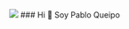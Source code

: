 <img src="https://user-images.githubusercontent.com/55170175/114474409-87dd6800-9bcc-11eb-9ca0-538bd30ae29b.png" />
### Hi 👋 Soy Pablo Queipo

<!--
**PabloQueipo/pabloqueipo** is a ✨ _special_ ✨ repository because its `README.md` (this file) appears on your GitHub profile.

## Always learning:

:books: He estudiado en el Colegio Andel  (Madrid/Alcorcón) el Grado Superior de Administración de Sistemas Informáticos en Red y realizado las prácticas en la Empresa Indra S.A.


:microscope: Uso este repositorio para guardar todos aquello que he ido haciendo en clase y futuros script.



- :e-mail: Email: Pabloqueipo87@gmail.com
- :mag_right: Linkedin: https://www.linkedin.com/in/pablo-queipo-pardo-189556196/

